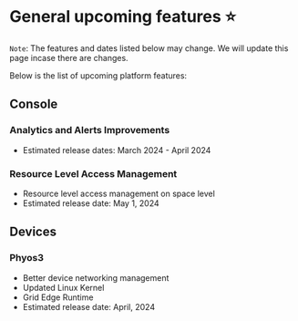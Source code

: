 # General upcoming features ⭐

`Note`: The features and dates listed below may change. We will update this page incase there are changes.

Below is the list of upcoming platform features:

## Console

### Analytics and Alerts Improvements
- Estimated release dates: March 2024 - April 2024

### Resource Level Access Management
- Resource level access management on space level
- Estimated release date: May 1, 2024

## Devices

### Phyos3
- Better device networking management
- Updated Linux Kernel
- Grid Edge Runtime
- Estimated release date: April, 2024